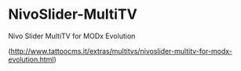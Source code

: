 NivoSlider-MultiTV
==================

Nivo Slider MultiTV for MODx Evolution

(http://www.tattoocms.it/extras/multitvs/nivoslider-multitv-for-modx-evolution.html)
